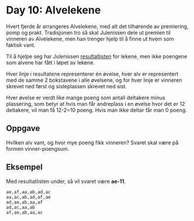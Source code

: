 # Day 10: Alvelekene

Hvert fjerde år arrangeres Alvelekene, med alt det tilhørende av premiering, pomp og prakt. Tradisjonen tro så skal Julenissen dele ut premien til vinneren av Alvelekene, men han trenger hjelp til å finne ut hvem som faktisk vant.

Til å hjelpe seg har Julenissen [resultatlisten](./leker.txt) for lekene, men ikke poengene som alvene har fått i løpet av lekene.

Hver linje i resultatene representerer én øvelse, hver alv er representert med de samme 2 bokstavene i alle øvelsene, og for hver linje er vinneren skrevet ned først og sisteplassen skrevet ned sist.

Hver øvelse er verdt like mange poeng som antall deltakere minus plassering, som betyr at hvis man får andreplass i en øvelse hvor det er 12 deltakere, vil man få 12-2=10 poeng. Hvis man ikke deltar får man 0 poeng.

## Oppgave

Hvilken alv vant, og hvor mye poeng fikk vinneren? Svaret skal være på formen vinner-poengsum.

## Eksempel

Med resultatlisten under, så vil svaret være **ae-11**.

```
ae,af,aa,ab,ad,ac
aa,ac,ab,ad,af,ae
ad,ae,ab,aa,af
ad,ac,aa,ab
af,ae,ab,aa,ac
```